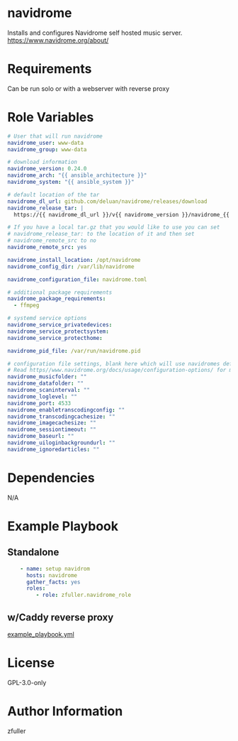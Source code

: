 # navidrome

Installs and configures Navidrome self hosted music server.
https://www.navidrome.org/about/

# Requirements

Can be run solo or with a webserver with reverse proxy

# Role Variables

```yaml
# User that will run navidrome
navidrome_user: www-data
navidrome_group: www-data

# download information
navidrome_version: 0.24.0
navidrome_arch: "{{ ansible_architecture }}"
navidrome_system: "{{ ansible_system }}"

# default location of the tar
navidrome_dl_url: github.com/deluan/navidrome/releases/download
navidrome_release_tar: |
  https://{{ navidrome_dl_url }}/v{{ navidrome_version }}/navidrome_{{ navidrome_version }}_{{ navidrome_system }}_{{ navidrome_arch }}.tar.gz

# If you have a local tar.gz that you would like to use you can set
# navidrome_release_tar: to the location of it and then set
# navidrome_remote_src to no
navidrome_remote_src: yes

navidrome_install_location: /opt/navidrome
navidrome_config_dir: /var/lib/navidrome

navidrome_configuration_file: navidrome.toml

# additional package requirements
navidrome_package_requirements:
  - ffmpeg

# systemd service options
navidrome_service_privatedevices:
navidrome_service_protectsystem:
navidrome_service_protecthome:

navidrome_pid_file: /var/run/navidrome.pid

# configuration file settings, blank here which will use navidromes default settings
# Read https//www.navidrome.org/docs/usage/configuration-options/ for more info
navidrome_musicfolder: ""
navidrome_datafolder: ""
navidrome_scaninterval: ""
navidrome_loglevel: ""
navidrome_port: 4533
navidrome_enabletranscodingconfig: ""
navidrome_transcodingcachesize: ""
navidrome_imagecachesize: ""
navidrome_sessiontimeout: ""
navidrome_baseurl: ""
navidrome_uiloginbackgroundurl: ""
navidrome_ignoredarticles: ""
```

# Dependencies

N/A

# Example Playbook

## Standalone
```yaml
    - name: setup navidrom
      hosts: navidrome
      gather_facts: yes
      roles:
         - role: zfuller.navidrome_role
```

## w/Caddy reverse proxy
[example_playbook.yml](example_playbook.yml)

# License

GPL-3.0-only

# Author Information

zfuller
